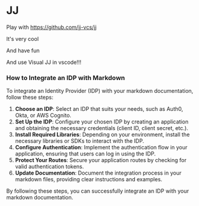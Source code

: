 # JJ 
Play with https://github.com/jj-vcs/jj

It's very cool

And have fun 

And use Visual JJ in vscode!!!


### How to Integrate an IDP with Markdown

To integrate an Identity Provider (IDP) with your markdown documentation, follow these steps:

1. **Choose an IDP**: Select an IDP that suits your needs, such as Auth0, Okta, or AWS Cognito.
2. **Set Up the IDP**: Configure your chosen IDP by creating an application and obtaining the necessary credentials (client ID, client secret, etc.).
3. **Install Required Libraries**: Depending on your environment, install the necessary libraries or SDKs to interact with the IDP.
4. **Configure Authentication**: Implement the authentication flow in your application, ensuring that users can log in using the IDP.
5. **Protect Your Routes**: Secure your application routes by checking for valid authentication tokens.
6. **Update Documentation**: Document the integration process in your markdown files, providing clear instructions and examples.

By following these steps, you can successfully integrate an IDP with your markdown documentation.
